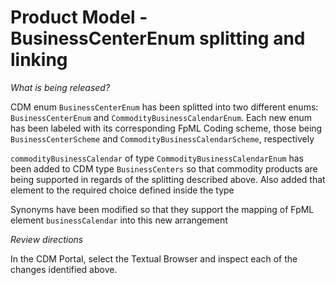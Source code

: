 # Product Model - BusinessCenterEnum splitting and linking

_What is being released?_

CDM enum `BusinessCenterEnum` has been splitted into two different enums: `BusinessCenterEnum` and `CommodityBusinessCalendarEnum`. Each new enum has been labeled with its corresponding FpML Coding scheme, those being `BusinessCenterScheme` and `CommodityBusinessCalendarScheme`, respectively

`commodityBusinessCalendar` of type `CommodityBusinessCalendarEnum` has been added to CDM type `BusinessCenters` so that commodity products are being supported in regards of the splitting described above. Also added that element to the required choice defined inside the type

Synonyms have been modified so that they support the mapping of FpML element `businessCalendar` into this new arrangement

_Review directions_

In the CDM Portal, select the Textual Browser and inspect each of the changes identified above.